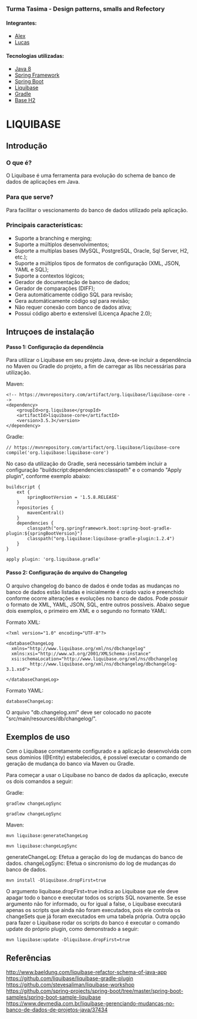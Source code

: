 <h3> Turma Tasima - Design patterns, smalls and Refectory </h3>

<h4>Integrantes:</h4>

<ul style="list-style-type:square">
  <li><a href="https://github.com/alexsrosa">Alex</a><br></li> 
  <li><a href="https://github.com/LucasGentile">Lucas</a></li> 
</ul>  

<h4>Tecnologias utilizadas:</h4>

<ul style="list-style-type:square">
    <li><a href="https://www.java.com/pt_BR/download/faq/java8.xml">Java 8</a></li>
    <li><a href="http://projects.spring.io/spring-framework">Spring Framework</a></li> 
    <li><a href="https://projects.spring.io/spring-boot">Spring Boot</a></li> 
    <li><a href="http://www.liquibase.org">Liquibase</a></li> 
    <li><a href="https://gradle.org">Gradle</a></li>  
    <li><a href="http://www.h2database.com/html/main.html">Base H2</a></li> 
</ul>

<h1>LIQUIBASE</h1>

<h2>Introdução</h2>

<h3>O que é?</h3>

O Liquibase é uma ferramenta para evolução do schema de banco de dados de aplicações em Java.

<h3>Para que serve?</h3>

Para facilitar o vescionamento do banco de dados utilizado pela aplicação.

<h3>Principais características:</h3>

<ul style="list-style-type:square">
    <li>Suporte a branching e merging;</li>
    <li>Suporte a múltiplos desenvolvimentos;</li>
    <li>Suporte a multiplas bases (MySQL, PostgreSQL, Oracle, Sql Server, H2, etc.);</li>
    <li>Suporte a múltiplos tipos de formatos de configuração (XML, JSON, YAML e SQL);</li>
    <li>Suporte a contextos lógicos;</li>
    <li>Gerador de documentação de banco de dados;</li>
    <li>Gerador de comparações (DIFF);</li>
    <li>Gera automáticamente código SQL para revisão;</li>
    <li>Gera automáticamente código sql para revisão;</li>
    <li>Não requer conexão com banco de dados ativa;</li>
    <li>Possui código aberto e extensível (Licença Apache 2.0);</li>
</ul>

<h2>Intruçoes de instalação</h2>

<h4>Passo 1: Configuração da dependência</h4>

<p>Para utilizar o Liquibase em seu projeto Java, deve-se incluir a dependência no Maven ou Gradle do projeto, a fim de carregar as libs necessárias para utilização. </p>

Maven:<br>
```
<!-- https://mvnrepository.com/artifact/org.liquibase/liquibase-core -->
<dependency>
    <groupId>org.liquibase</groupId>
    <artifactId>liquibase-core</artifactId>
    <version>3.5.3</version>
</dependency>
```

Gradle:<br>
```
// https://mvnrepository.com/artifact/org.liquibase/liquibase-core
compile('org.liquibase:liquibase-core')

```
No caso da utilização do Gradle, será necessário também incluir a configuração "buildscript:dependencies:classpath" e o comando "Apply plugin", conforme exemplo abaixo:

```
buildscript {
	ext {
		springBootVersion = '1.5.8.RELEASE'
	}
	repositories {
		mavenCentral()
	}
	dependencies {
		classpath("org.springframework.boot:spring-boot-gradle-plugin:${springBootVersion}")
        classpath("org.liquibase:liquibase-gradle-plugin:1.2.4")
	}
}

apply plugin: 'org.liquibase.gradle'
```
<h4>Passo 2: Configuração do arquivo do Changelog</h4>

O arquivo changelog do banco de dados é onde todas as mudanças no banco de dados estão listadas e inicialmente é criado vazio e preenchido conforme ocorre alterações e evoluções no banco de dados. Pode possuir o formato de XML, YAML, JSON, SQL, entre outros possíveis. Abaixo segue dois exemplos, o primeiro em XML e o segundo no formato YAML:

Formato XML:
```
<?xml version="1.0" encoding="UTF-8"?>

<databaseChangeLog
  xmlns="http://www.liquibase.org/xml/ns/dbchangelog"
  xmlns:xsi="http://www.w3.org/2001/XMLSchema-instance"
  xsi:schemaLocation="http://www.liquibase.org/xml/ns/dbchangelog
         http://www.liquibase.org/xml/ns/dbchangelog/dbchangelog-3.1.xsd">

</databaseChangeLog>
```

Formato YAML:
```
databaseChangeLog:
```
O arquivo "db.changelog.xml" deve ser colocado no pacote "src/main/resources/db/changelog/".

<h2>Exemplos de uso</h2>

Com o Liquibase corretamente configurado e a aplicação desenvolvida com seus dominios (@Entity) estabelecidos, é possível executar o comando de geração de mudança do banco via Maven ou Gradle. 

Para começar a usar o Liquibase no banco de dados da aplicação, execute os dois comandos a seguir:


Gradle:<br>
```
gradlew changeLogSync

gradlew changeLogSync
```

Maven:<br>

```
mvn liquibase:generateChangeLog

mvn liquibase:changeLogSync
```

generateChangeLog: Efetua a geração do log de mudanças do banco de dados.
changeLogSync: Efetua o sincronismo do log de mudanças do banco de dados.


```
mvn install -Dliquibase.dropFirst=true
```
O argumento liquibase.dropFirst=true indica ao Liquibase que ele deve apagar todo o banco e executar todos os scripts SQL novamente. Se esse argumento não for informado, ou for igual a false, o Liquibase executará apenas os scripts que ainda não foram executados, pois ele controla os changeSets que já foram executados em uma tabela própria. Outra opção para fazer o Liquibase rodar os scripts do banco é executar o comando update do próprio plugin, como demonstrado a seguir:
```
mvn liquibase:update -Dliquibase.dropFirst=true
```


<h2>Referências</h2>

http://www.baeldung.com/liquibase-refactor-schema-of-java-app <br>
https://github.com/liquibase/liquibase-gradle-plugin <br>
https://github.com/stevesaliman/liquibase-workshop <br>
https://github.com/spring-projects/spring-boot/tree/master/spring-boot-samples/spring-boot-sample-liquibase <br>
https://www.devmedia.com.br/liquibase-gerenciando-mudancas-no-banco-de-dados-de-projetos-java/37434
